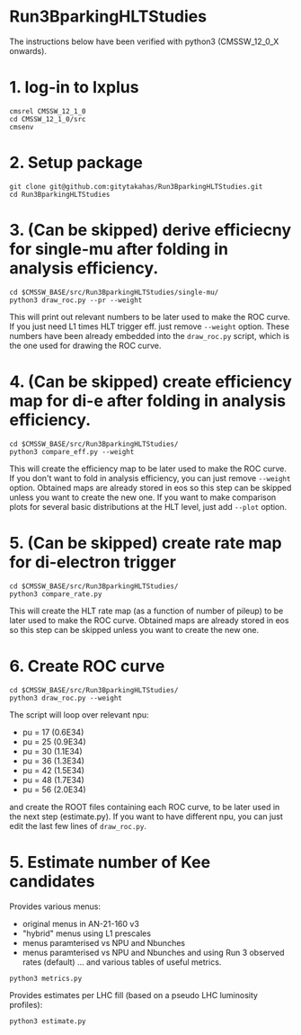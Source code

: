 # Run3BparkingHLTStudies

The instructions below have been verified with python3 (CMSSW_12_0_X onwards).

# 1. log-in to lxplus 
```
cmsrel CMSSW_12_1_0
cd CMSSW_12_1_0/src
cmsenv 
```

# 2. Setup package

```
git clone git@github.com:gitytakahas/Run3BparkingHLTStudies.git
cd Run3BparkingHLTStudies
```

# 3. (Can be skipped) derive efficiecny for single-mu after folding in analysis efficiency. 

```
cd $CMSSW_BASE/src/Run3BparkingHLTStudies/single-mu/
python3 draw_roc.py --pr --weight 
```

This will print out relevant numbers to be later used to make the ROC curve. 
If you just need L1 times HLT trigger eff. just remove ```--weight``` option.
These numbers have been already embedded into the ```draw_roc.py``` script, which is the one used for drawing the ROC curve.


# 4. (Can be skipped) create efficiency map for di-e after folding in analysis efficiency.

```
cd $CMSSW_BASE/src/Run3BparkingHLTStudies/
python3 compare_eff.py --weight
```

This will create the efficiency map to be later used to make the ROC curve. 
If you don't want to fold in analysis efficiency, you can just remove ```--weight``` option. 
Obtained maps are already stored in eos so this step can be skipped unless you want to create the new one.
If you want to make comparison plots for several basic distributions at the HLT level, just add ```--plot``` option.


# 5. (Can be skipped) create rate map for di-electron trigger

```
cd $CMSSW_BASE/src/Run3BparkingHLTStudies/
python3 compare_rate.py
```

This will create the HLT rate map (as a function of number of pileup) to be later used to make the ROC curve. 
Obtained maps are already stored in eos so this step can be skipped unless you want to create the new one.


# 6. Create ROC curve 

```
cd $CMSSW_BASE/src/Run3BparkingHLTStudies/
python3 draw_roc.py --weight
```

The script will loop over relevant npu: 
   * pu = 17 (0.6E34)
   * pu = 25 (0.9E34)
   * pu = 30 (1.1E34)
   * pu = 36 (1.3E34)
   * pu = 42 (1.5E34)
   * pu = 48 (1.7E34)
   * pu = 56 (2.0E34)

and create the ROOT files containing each ROC curve, to be later used in the next step (estimate.py). If you want to have different npu, you can just edit the last few lines of ```draw_roc.py```.


# 5. Estimate number of Kee candidates

Provides various menus:
- original menus in AN-21-160 v3
- "hybrid" menus using L1 prescales
- menus paramterised vs NPU and Nbunches
- menus paramterised vs NPU and Nbunches and using Run 3 observed rates (default)
... and various tables of useful metrics.
```
python3 metrics.py 
```

Provides estimates per LHC fill (based on a pseudo LHC luminosity profiles):
```
python3 estimate.py 
```
